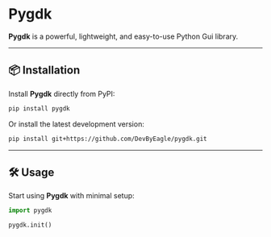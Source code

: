  # Pygdk
 
 <!-- ![PyPI](https://img.shields.io/pypi/v/pygdk)
 ![License](https://img.shields.io/github/license/DevByEagle/pygdk)   -->

**Pygdk** is a powerful, lightweight, and easy-to-use Python Gui library.

---

## 📦 Installation

Install **Pygdk** directly from PyPI:

```bash
pip install pygdk
```

Or install the latest development version:

```bash
pip install git+https://github.com/DevByEagle/pygdk.git
```

---

## 🛠️ Usage

Start using **Pygdk** with minimal setup:

```python
import pygdk

pygdk.init()
```